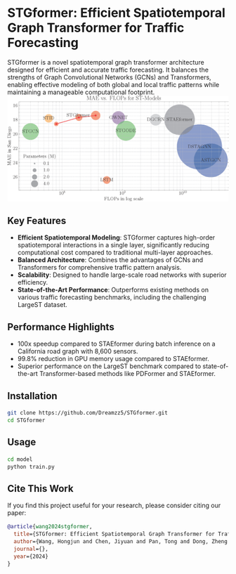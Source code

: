 # STGformer: Efficient Spatiotemporal Graph Transformer for Traffic Forecasting

STGformer is a novel spatiotemporal graph transformer architecture designed for efficient and accurate traffic forecasting. It balances the strengths of Graph Convolutional Networks (GCNs) and Transformers, enabling effective modeling of both global and local traffic patterns while maintaining a manageable computational footprint.
![](img/sd_performance.png)

## Key Features

- **Efficient Spatiotemporal Modeling**: STGformer captures high-order spatiotemporal interactions in a single layer, significantly reducing computational cost compared to traditional multi-layer approaches.
- **Balanced Architecture**: Combines the advantages of GCNs and Transformers for comprehensive traffic pattern analysis.
- **Scalability**: Designed to handle large-scale road networks with superior efficiency.
- **State-of-the-Art Performance**: Outperforms existing methods on various traffic forecasting benchmarks, including the challenging LargeST dataset.

## Performance Highlights

- 100x speedup compared to STAEformer during batch inference on a California road graph with 8,600 sensors.
- 99.8% reduction in GPU memory usage compared to STAEformer.
- Superior performance on the LargeST benchmark compared to state-of-the-art Transformer-based methods like PDFormer and STAEformer.

## Installation

```bash
git clone https://github.com/Dreamzz5/STGformer.git
cd STGformer
```

## Usage

```bash
cd model
python train.py
```

## Cite This Work

If you find this project useful for your research, please consider citing our paper:

```bibtex
@article{wang2024stgformer,
  title={STGformer: Efficient Spatiotemporal Graph Transformer for Traffic Forecasting},
  author={Wang, Hongjun and Chen, Jiyuan and Pan, Tong and Dong, Zheng and Zhang, Lingyu and Jiang, Renhe and Song, Xuan},
  journal={},
  year={2024}
}
```
